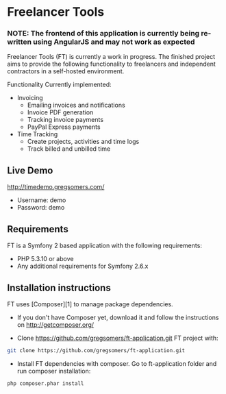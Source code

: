 # Freelancer Tools

### NOTE: The frontend of this application is currently being re-written using AngularJS and may not work as expected

Freelancer Tools (FT) is currently a work in progress. The finished project aims to provide
the following functionality to freelancers and independent contractors in a self-hosted environment.

Functionality Currently implemented:
* Invoicing
    * Emailing invoices and notifications
    * Invoice PDF generation
    * Tracking invoice payments
    * PayPal Express payments
* Time Tracking
    * Create projects, activities and time logs
    * Track billed and unbilled time

## Live Demo
http://timedemo.gregsomers.com/

- Username: demo
- Password: demo

## Requirements

FT is a Symfony 2 based application with the following requirements:

* PHP 5.3.10 or above
* Any additional requirements for Symfony 2.6.x 

## Installation instructions

FT uses [Composer][1] to manage package dependencies.

- If you don't have Composer yet, download it and follow the instructions on http://getcomposer.org/

- Clone https://github.com/gregsomers/ft-application.git FT project with:

```bash
git clone https://github.com/gregsomers/ft-application.git 
```

- Install FT dependencies with composer.
  Go to ft-application folder and run composer installation:

```bash
php composer.phar install
```
